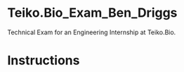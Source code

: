 # Teiko.Bio_Exam_Ben_Driggs
Technical Exam for an Engineering Internship at Teiko.Bio.


# Instructions
